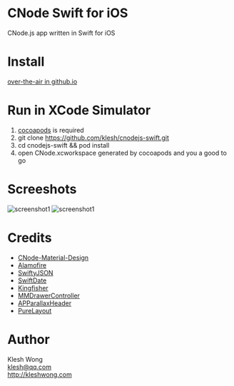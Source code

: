 # CNode Swift for iOS

CNode.js app written in Swift for iOS

# Install
[over-the-air in github.io](https://klesh.github.io)
  
# Run in XCode Simulator

  1. [cocoapods](http://guides.cocoapods.org/using/getting-started.html#installation) is required
  2. git clone https://github.com/klesh/cnodejs-swift.git
  3. cd cnodejs-swift && pod install
  4. open CNode.xcworkspace generated by cocoapods and you a good to go

# Screeshots

![screenshot1](https://raw.githubusercontent.com/klesh/cnodejs-swift/master/Screenshots/cnode-ios-1.png)
![screenshot1](https://raw.githubusercontent.com/klesh/cnodejs-swift/master/Screenshots/cnode-ios-2.png)

# Credits

  * [CNode-Material-Design](https://github.com/TakWolf/CNode-Material-Design)
  * [Alamofire](https://github.com/Alamofire/Alamofire)
  * [SwiftyJSON](https://github.com/SwiftyJSON/SwiftyJSON)
  * [SwiftDate](https://github.com/malcommac/SwiftDate)
  * [Kingfisher](https://github.com/onevcat/Kingfisher)
  * [MMDrawerController](https://github.com/mutualmobile/MMDrawerController)
  * [APParallaxHeader](https://github.com/apping/APParallaxHeader)
  * [PureLayout](https://github.com/PureLayout/PureLayout)

# Author

  Klesh Wong   
  klesh@qq.com   
  http://kleshwong.com   
